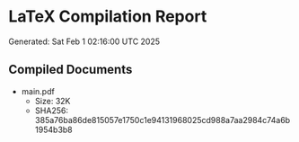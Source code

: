# LaTeX Compilation Report
Generated: Sat Feb  1 02:16:00 UTC 2025
## Compiled Documents
- main.pdf
  - Size: 32K
  - SHA256: 385a76ba86de815057e1750c1e94131968025cd988a7aa2984c74a6b1954b3b8
